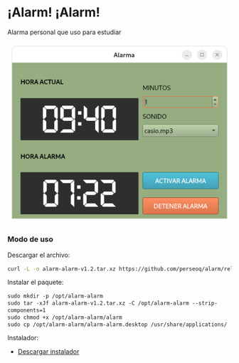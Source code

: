 # ¡Alarm! ¡Alarm!

Alarma personal que uso para estudiar

![](preview.png)

### Modo de uso

Descargar el archivo:
```sh
curl -L -o alarm-alarm-v1.2.tar.xz https://github.com/perseoq/alarm/releases/download/study.alarm/alarm-alarm-v1.2.tar.xz
```

Instalar el paquete:
```
sudo mkdir -p /opt/alarm-alarm
sudo tar -xJf alarm-alarm-v1.2.tar.xz -C /opt/alarm-alarm --strip-components=1
sudo chmod +x /opt/alarm-alarm/alarm
sudo cp /opt/alarm-alarm/alarm-alarm.desktop /usr/share/applications/
```
Instalador:
- [Descargar instalador](https://raw.githubusercontent.com/perseoq/alarm/refs/heads/main/v1.0/alarm-alarm-installer.sh?token=GHSAT0AAAAAADFJSH4YW4RKRC3EPYXV4IPO2CMRCMQ)
